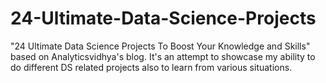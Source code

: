 # 24-Ultimate-Data-Science-Projects
"24 Ultimate Data Science Projects To Boost Your Knowledge and Skills" based on Analyticsvidhya's blog.
It's an attempt to showcase my ability to do different DS related projects also to learn from various situations. 
